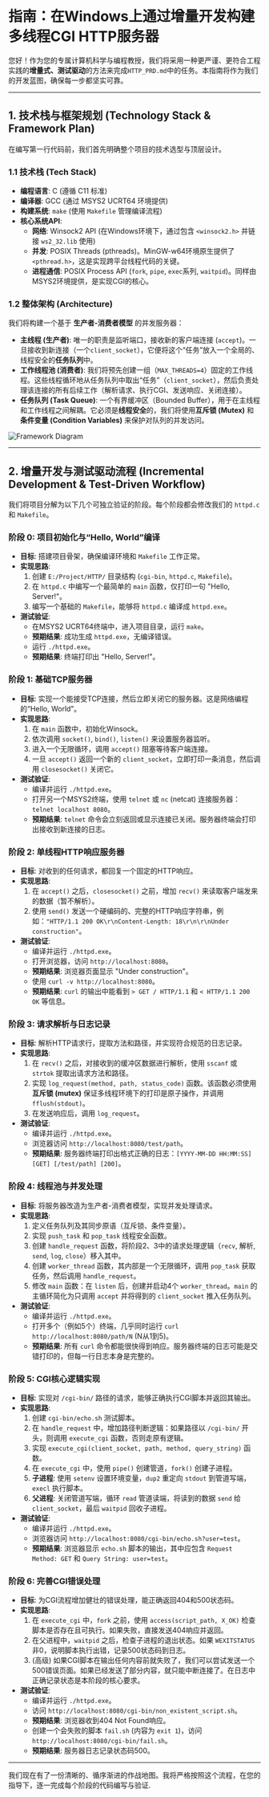 # 指南：在Windows上通过增量开发构建多线程CGI HTTP服务器

您好！作为您的专属计算机科学与编程教授，我们将采用一种更严谨、更符合工程实践的**增量式、测试驱动**的方法来完成`HTTP_PRD.md`中的任务。本指南将作为我们的开发蓝图，确保每一步都坚实可靠。

---

## 1. 技术栈与框架规划 (Technology Stack & Framework Plan)

在编写第一行代码前，我们首先明确整个项目的技术选型与顶层设计。

### 1.1 技术栈 (Tech Stack)
-   **编程语言**: C (遵循 C11 标准)
-   **编译器**: GCC (通过 MSYS2 UCRT64 环境提供)
-   **构建系统**: `make` (使用 `Makefile` 管理编译流程)
-   **核心系统API**: 
    -   **网络**: Winsock2 API (在Windows环境下，通过包含 `<winsock2.h>` 并链接 `ws2_32.lib` 使用)
    -   **并发**: POSIX Threads (pthreads)。MinGW-w64环境原生提供了`<pthread.h>`，这是实现跨平台线程代码的关键。
    -   **进程通信**: POSIX Process API (`fork`, `pipe`, `exec`系列, `waitpid`)。同样由MSYS2环境提供，是实现CGI的核心。

### 1.2 整体架构 (Architecture)
我们将构建一个基于 **生产者-消费者模型** 的并发服务器：
-   **主线程 (生产者)**: 唯一的职责是监听端口，接收新的客户端连接 (`accept`)。一旦接收到新连接（一个`client_socket`），它便将这个“任务”放入一个全局的、线程安全的**任务队列**中。
-   **工作线程池 (消费者)**: 我们将预先创建一组（`MAX_THREADS=4`）固定的工作线程。这些线程循环地从任务队列中取出“任务”（`client_socket`），然后负责处理该连接的所有后续工作（解析请求、执行CGI、发送响应、关闭连接）。
-   **任务队列 (Task Queue)**: 一个有界缓冲区（Bounded Buffer），用于在主线程和工作线程之间解耦。它必须是**线程安全**的，我们将使用**互斥锁 (Mutex)** 和 **条件变量 (Condition Variables)** 来保护对队列的并发访问。

![Framework Diagram](https://mermaid.ink/svg/eyJjb2RlIjoiZ3JhcGggVERcbiAgICBzdWJncmFwaCBcIk1haW4gVGhyZWFkIChQcm9kdWNlcpilcbiAgICAgICAgQVtMaXN0ZW4gJiBBY2NlcHRdIC0tPnxOZXcgQ29ubmVjdGlvbnwgQihQdXNoIFRhc2spXG4gICAgZW5kXG5cbiAgICBzdWJncmFwaCBcIlRocmVhZC1TYWZlIFRhc2sgUXVldWVcIlxuICAgICAgICBDW1F1ZXVlXSA9PSBDXG4gICAgZW5kXG5cbiAgICBzdWJncmFwaCBcIldvcmtlciBUaHJlYWQgUG9vbCAoQ29uc3VtZXJzKVwiXG4gICAgICAgIFQxW1dvcmtlciAxXSAtLT58UG9wIFRhc2t8IENcbiAgICAgICAgVDJbV29ya2VyIDJdIC0tPnxQb3AgVGFza3wgQ1xuICAgICAgICBUM1tXb3JrZXIgM10gLS0-fFBvcCBUYXNrfCBDXG4gICAgICAgIFQ0W1dvcmtlciA0XSAtLT58UG9wIFRhc2t8IENcbiAgICAgICAgVDQgLS0-fEhhbmRsZSBSZXF1ZXN0fCBEW0NsaWVudF1cbiAgICBlbmRcblxuICAgIEIgLS0-IENcbiIsIm1lcm1haWQiOnsidGhlbWUiOiJkZWZhdWx0In0sInVwZGF0ZUVkaXRvciI6ZmFsc2UsImF1dG9TeW5jIjp0cnVlLCJ1cGRhdGVEaWFncmFtIjpmYWxzZX0)

---

## 2. 增量开发与测试驱动流程 (Incremental Development & Test-Driven Workflow)

我们将项目分解为以下几个可独立验证的阶段。每个阶段都会修改我们的 `httpd.c` 和 `Makefile`。

### **阶段 0: 项目初始化与“Hello, World”编译**

-   **目标**: 搭建项目骨架，确保编译环境和 `Makefile` 工作正常。
-   **实现思路**: 
    1.  创建 `E:/Project/HTTP/` 目录结构 (`cgi-bin`, `httpd.c`, `Makefile`)。
    2.  在 `httpd.c` 中编写一个最简单的 `main` 函数，仅打印一句 "Hello, Server!"。
    3.  编写一个基础的 `Makefile`，能够将 `httpd.c` 编译成 `httpd.exe`。
-   **测试验证**:
    -   在MSYS2 UCRT64终端中，进入项目目录，运行 `make`。
    -   **预期结果**: 成功生成 `httpd.exe`，无编译错误。
    -   运行 `./httpd.exe`。
    -   **预期结果**: 终端打印出 "Hello, Server!"。

### **阶段 1: 基础TCP服务器**

-   **目标**: 实现一个能接受TCP连接，然后立即关闭它的服务器。这是网络编程的“Hello, World”。
-   **实现思路**:
    1.  在 `main` 函数中，初始化Winsock。
    2.  依次调用 `socket()`, `bind()`, `listen()` 来设置服务器监听。
    3.  进入一个无限循环，调用 `accept()` 阻塞等待客户端连接。
    4.  一旦 `accept()` 返回一个新的 `client_socket`，立即打印一条消息，然后调用 `closesocket()` 关闭它。
-   **测试验证**:
    -   编译并运行 `./httpd.exe`。
    -   打开另一个MSYS2终端，使用 `telnet` 或 `nc` (netcat) 连接服务器：`telnet localhost 8080`。
    -   **预期结果**: `telnet` 命令会立刻返回或显示连接已关闭。服务器终端会打印出接收到新连接的日志。

### **阶段 2: 单线程HTTP响应服务器**

-   **目标**: 对收到的任何请求，都回复一个固定的HTTP响应。
-   **实现思路**:
    1.  在 `accept()` 之后，`closesocket()` 之前，增加 `recv()` 来读取客户端发来的数据（暂不解析）。
    2.  使用 `send()` 发送一个硬编码的、完整的HTTP响应字符串，例如：`"HTTP/1.1 200 OK\r\nContent-Length: 18\r\n\r\nUnder construction"`。
-   **测试验证**:
    -   编译并运行 `./httpd.exe`。
    -   打开浏览器，访问 `http://localhost:8080`。
    -   **预期结果**: 浏览器页面显示 "Under construction"。
    -   使用 `curl -v http://localhost:8080`。
    -   **预期结果**: `curl` 的输出中能看到 `> GET / HTTP/1.1` 和 `< HTTP/1.1 200 OK` 等信息。

### **阶段 3: 请求解析与日志记录**

-   **目标**: 解析HTTP请求行，提取方法和路径，并实现符合规范的日志记录。
-   **实现思路**:
    1.  在 `recv()` 之后，对接收到的缓冲区数据进行解析，使用 `sscanf` 或 `strtok` 提取出请求方法和路径。
    2.  实现 `log_request(method, path, status_code)` 函数。该函数必须使用**互斥锁 (mutex)** 保证多线程环境下的打印是原子操作，并调用 `fflush(stdout)`。
    3.  在发送响应后，调用 `log_request`。
-   **测试验证**:
    -   编译并运行 `./httpd.exe`。
    -   浏览器访问 `http://localhost:8080/test/path`。
    -   **预期结果**: 服务器终端打印出格式正确的日志：`[YYYY-MM-DD HH:MM:SS] [GET] [/test/path] [200]`。

### **阶段 4: 线程池与并发处理**

-   **目标**: 将服务器改造为生产者-消费者模型，实现并发处理请求。
-   **实现思路**:
    1.  定义任务队列及其同步原语（互斥锁、条件变量）。
    2.  实现 `push_task` 和 `pop_task` 线程安全函数。
    3.  创建 `handle_request` 函数，将阶段2、3中的请求处理逻辑（`recv`, 解析, `send`, `log`, `close`）移入其中。
    4.  创建 `worker_thread` 函数，其内部是一个无限循环，调用 `pop_task` 获取任务，然后调用 `handle_request`。
    5.  修改 `main` 函数：在 `listen` 后，创建并启动4个 `worker_thread`。`main` 的主循环简化为只调用 `accept` 并将得到的 `client_socket` 推入任务队列。
-   **测试验证**:
    -   编译并运行 `./httpd.exe`。
    -   打开多个（例如5个）终端，几乎同时运行 `curl http://localhost:8080/path/N` (N从1到5)。
    -   **预期结果**: 所有 `curl` 命令都能很快得到响应。服务器终端的日志可能是交错打印的，但每一行日志本身是完整的。

### **阶段 5: CGI核心逻辑实现**

-   **目标**: 实现对 `/cgi-bin/` 路径的请求，能够正确执行CGI脚本并返回其输出。
-   **实现思路**:
    1.  创建 `cgi-bin/echo.sh` 测试脚本。
    2.  在 `handle_request` 中，增加路径判断逻辑：如果路径以 `/cgi-bin/` 开头，则调用 `execute_cgi` 函数，否则走原有逻辑。
    3.  实现 `execute_cgi(client_socket, path, method, query_string)` 函数。
    4.  在 `execute_cgi` 中，使用 `pipe()` 创建管道，`fork()` 创建子进程。
    5.  **子进程**: 使用 `setenv` 设置环境变量，`dup2` 重定向 `stdout` 到管道写端，`execl` 执行脚本。
    6.  **父进程**: 关闭管道写端，循环 `read` 管道读端，将读到的数据 `send` 给 `client_socket`，最后 `waitpid` 回收子进程。
-   **测试验证**:
    -   编译并运行 `./httpd.exe`。
    -   浏览器访问 `http://localhost:8080/cgi-bin/echo.sh?user=test`。
    -   **预期结果**: 浏览器显示 `echo.sh` 脚本的输出，其中应包含 `Request Method: GET` 和 `Query String: user=test`。

### **阶段 6: 完善CGI错误处理**

-   **目标**: 为CGI流程增加健壮的错误处理，能正确返回404和500状态码。
-   **实现思路**:
    1.  在 `execute_cgi` 中，`fork` 之前，使用 `access(script_path, X_OK)` 检查脚本是否存在且可执行。如果失败，直接发送404响应并返回。
    2.  在父进程中，`waitpid` 之后，检查子进程的退出状态。如果 `WEXITSTATUS` 非0，说明脚本执行出错，记录500状态码到日志。
    3.  (高级) 如果CGI脚本在输出任何内容前就失败了，我们可以尝试发送一个500错误页面。如果已经发送了部分内容，就只能中断连接了。在日志中正确记录状态是本阶段的核心要求。
-   **测试验证**:
    -   编译并运行 `./httpd.exe`。
    -   访问 `http://localhost:8080/cgi-bin/non_existent_script.sh`。
    -   **预期结果**: 浏览器收到404 Not Found响应。
    -   创建一个会失败的脚本 `fail.sh` (内容为 `exit 1`)，访问 `http://localhost:8080/cgi-bin/fail.sh`。
    -   **预期结果**: 服务器日志记录状态码500。

---

我们现在有了一份清晰的、循序渐进的作战地图。我将严格按照这个流程，在您的指导下，逐一完成每个阶段的代码编写与验证.